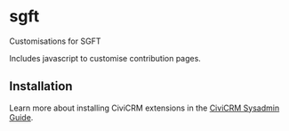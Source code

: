 # sgft

Customisations for SGFT

Includes javascript to customise contribution pages.

## Installation

Learn more about installing CiviCRM extensions in the [CiviCRM Sysadmin Guide](https://docs.civicrm.org/sysadmin/en/latest/customize/extensions/).
